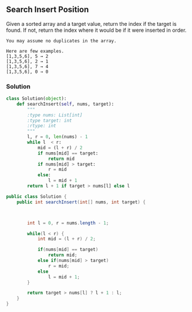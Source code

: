 ## Search Insert Position

Given a sorted array and a target value, return the index if the target is found. If not, return the index where it would be if it were inserted in order.

```
You may assume no duplicates in the array.

Here are few examples.
[1,3,5,6], 5 → 2
[1,3,5,6], 2 → 1
[1,3,5,6], 7 → 4
[1,3,5,6], 0 → 0
```

### Solution

```python
class Solution(object):
    def searchInsert(self, nums, target):
        """
        :type nums: List[int]
        :type target: int
        :rtype: int
        """
        l, r = 0, len(nums) - 1
        while l  < r:
            mid = (l + r) / 2
            if nums[mid] == target:
                return mid
            if nums[mid] > target:
                r = mid
            else:
                l = mid + 1
        return l + 1 if target > nums[l] else l

```

```java
public class Solution {
    public int searchInsert(int[] nums, int target) {



        int l = 0, r = nums.length - 1;

        while(l < r) {
            int mid = (l + r) / 2;

            if(nums[mid] == target)
                return mid;
            else if(nums[mid] > target)
                r = mid;
            else
                l = mid + 1;
        }

        return target > nums[l] ? l + 1 : l;
    }
}
```
